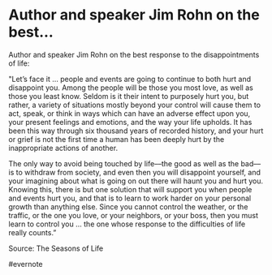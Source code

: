 # Author and speaker Jim Rohn on the best…

Author and speaker Jim Rohn on the best response to the disappointments of life:

"Let’s face it … people and events are going to continue to both hurt and disappoint you. Among the people will be those you most love, as well as those you least know. Seldom is it their intent to purposely hurt you, but rather, a variety of situations mostly beyond your control will cause them to act, speak, or think in ways which can have an adverse effect upon you, your present feelings and emotions, and the way your life upholds. It has been this way through six thousand years of recorded history, and your hurt or grief is not the first time a human has been deeply hurt by the inappropriate actions of another.

The only way to avoid being touched by life––the good as well as the bad––is to withdraw from society, and even then you will disappoint yourself, and your imagining about what is going on out there will haunt you and hurt you. Knowing this, there is but one solution that will support you when people and events hurt you, and that is to learn to work harder on your personal growth than anything else. Since you cannot control the weather, or the traffic, or the one you love, or your neighbors, or your boss, then you must learn to control you … the one whose response to the difficulties of life really counts.”

Source: The Seasons of Life

\#evernote

